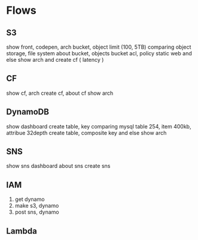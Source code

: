 # Flows
## S3
show front, codepen, arch
bucket, object limit (100, 5TB)
comparing object storage, file system
about bucket, objects
bucket acl, policy
static web
and else
show arch
and create cf ( latency )

## CF
show cf, arch
create cf, about cf
show arch

## DynamoDB
show dashboard
create table, key
comparing mysql
table 254, item 400kb, attribue 32depth
create table, composite key
and else
show arch


## SNS
show sns dashboard
about sns
create sns

## IAM
1. get dynamo
2. make s3, dynamo
3. post sns, dynamo

## Lambda

